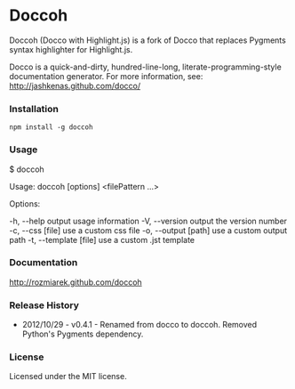 # Doccoh

Doccoh (Docco with Highlight.js) is a fork of Docco that replaces Pygments syntax highlighter for Highlight.js.

Docco is a quick-and-dirty, hundred-line-long, literate-programming-style documentation generator. For more information, see: http://jashkenas.github.com/docco/

### Installation

`npm install -g doccoh`

### Usage

$ doccoh

Usage: doccoh [options] <filePattern ...>

Options:

-h, --help             output usage information
-V, --version          output the version number
-c, --css [file]       use a custom css file
-o, --output [path]    use a custom output path
-t, --template [file]  use a custom .jst template


### Documentation
http://rozmiarek.github.com/doccoh

### Release History
* 2012/10/29 - v0.4.1 - Renamed from docco to doccoh. Removed Python's Pygments dependency.

### License
Licensed under the MIT license.
